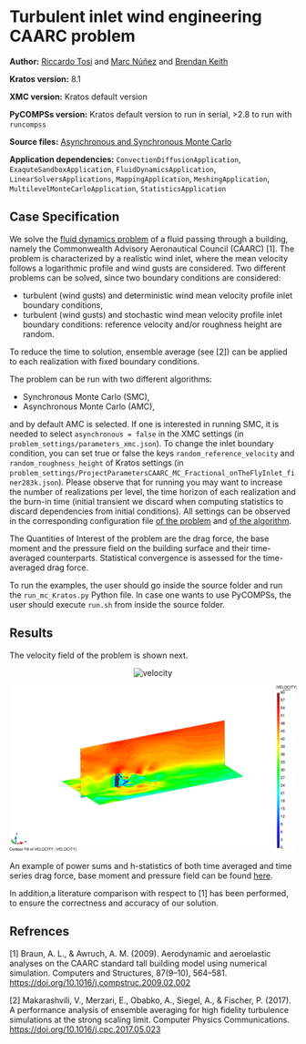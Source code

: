 # Turbulent inlet wind engineering CAARC problem

**Author:** [Riccardo Tosi](https://riccardotosi.github.io) and [Marc Núñez](https://github.com/marcnunezc) and [Brendan Keith](https://brendankeith.github.io/)

**Kratos version:** 8.1

**XMC version:** Kratos default version

**PyCOMPSs version:** Kratos default version to run in serial, >2.8 to run with `runcompss`

**Source files:** [Asynchronous and Synchronous Monte Carlo](source)

**Application dependencies:** `ConvectionDiffusionApplication`, `ExaquteSandboxApplication`, `FluidDynamicsApplication`, `LinearSolversApplications`, `MappingApplication`, `MeshingApplication`, `MultilevelMonteCarloApplication`, `StatisticsApplication`

## Case Specification
We solve the [fluid dynamics problem](https://github.com/KratosMultiphysics/Kratos/tree/master/applications/FluidDynamicsApplication) of a fluid passing through a building, namely the Commonwealth Advisory Aeronautical Council (CAARC) [1]. The problem is characterized by a realistic wind inlet, where the mean velocity follows a logarithmic profile and wind gusts are considered. Two different problems can be solved, since two boundary conditions are considered:

* turbulent (wind gusts) and deterministic wind mean velocity profile inlet boundary conditions,
* turbulent (wind gusts) and stochastic wind mean velocity profile inlet boundary conditions: reference velocity and/or roughness height are random.

To reduce the time to solution, ensemble average (see [2]) can be applied to each realization with fixed boundary conditions.

The problem can be run with two different algorithms:

* Synchronous Monte Carlo (SMC),
* Asynchronous Monte Carlo (AMC),

and by default AMC is selected. If one is interested in running SMC, it is needed to select `asynchronous = false` in the XMC settings (in `problem_settings/parameters_xmc.json`). To change the inlet boundary condition, you can set true or false the keys `random_reference_velocity` and `random_roughness_height` of Kratos settings (in `problem_settings/ProjectParametersCAARC_MC_Fractional_onTheFlyInlet_finer283k.json`). Please observe that for running you may want to increase the number of realizations per level, the time horizon of each realization and the burn-in time (initial transient we discard when computing statistics to discard dependencies from initial conditions). All settings can be observed in the corresponding configuration file [of the problem](source/problem_settings/ProjectParametersCAARC_MC_Fractional_onTheFlyInlet_finer283k.json) and [of the algorithm](source/problem_settings/parameters_xmc.json).

The Quantities of Interest of the problem are the drag force, the base moment and the pressure field on the building surface and their time-averaged counterparts. Statistical convergence is assessed for the time-averaged drag force.

To run the examples, the user should go inside the source folder and run the `run_mc_Kratos.py` Python file. In case one wants to use PyCOMPSs, the user should execute `run.sh` from inside the source folder.

## Results

The velocity field of the problem is shown next.
<p align="center">
  <img src="data/velocity.gif" alt="velocity" style="width: 750px;"/>
</p>
<p align="center">
  <img src="data/velocity.png" alt="velocity" style="width: 750px;"/>
</p>

An example of power sums and h-statistics of both time averaged and time series drag force, base moment and pressure field can be found [here](source/power_sums_outputs).

In addition,a literature comparison with respect to [1] has been performed, to ensure the correctness and accuracy of our solution.

## Refrences

[1] Braun, A. L., & Awruch, A. M. (2009). Aerodynamic and aeroelastic analyses on the CAARC standard tall building model using numerical simulation. Computers and Structures, 87(9–10), 564–581. https://doi.org/10.1016/j.compstruc.2009.02.002

[2] Makarashvili, V., Merzari, E., Obabko, A., Siegel, A., & Fischer, P. (2017). A performance analysis of ensemble averaging for high fidelity turbulence simulations at the strong scaling limit. Computer Physics Communications. https://doi.org/10.1016/j.cpc.2017.05.023